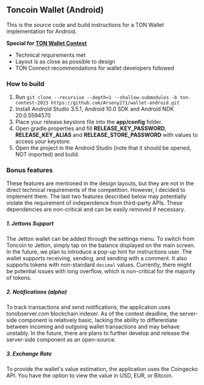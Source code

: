 ## Toncoin Wallet (Android)

This is the source code and build instructions for a TON Wallet implementation for Android.

**Special for [TON Wallet Contest](https://t.me/toncontests/111 "TON Wallet Contest")**
- Technical requirements met
- Layout is as close as possible to design
- TON Connect recommendations for wallet developers followed

### How to build

1. Run `git clone --recursive --depth=1 --shallow-submodules -b ton-contest-2023 https://github.com/Arseny271/wallet-android.git`
2. Install Android Studio 3.5.1, Android 10.0 SDK and Android NDK 20.0.5594570 
3. Place your release.keystore file into the **app/config** folder.
4. Open gradle.properties and fill **RELEASE_KEY_PASSWORD**, **RELEASE_KEY_ALIAS** and **RELEASE_STORE_PASSWORD** with values to access your keystore.
5. Open the project in the Android Studio (note that it should be opened, NOT imported) and build.

### Bonus features

These features are mentioned in the design layouts, but they are not in the direct technical requirements of the competition. However, I decided to implement them. The last two features described below may potentially violate the requirement of independence from third-party APIs. These dependencies are non-critical and can be easily removed if necessary.

##### 1. Jettons Support
The Jetton wallet can be added through the settings menu. To switch from Toncoin to Jetton, simply tap on the balance displayed on the main screen. In the future, we plan to introduce a pop-up hint for  instructions user. The wallet supports receiving, sending, and sending with a comment. It also supports tokens with non-standard `decimal` values. Currently, there might be potential issues with long overflow, which is non-critical for the majority of tokens.

##### 2. Notifications (alpha)
To track transactions and send notifications, the application uses tonobserver.com blockchain indexer. As of the contest deadline, the server-side component is relatively basic, lacking the ability to differentiate between incoming and outgoing wallet transactions and may behave unstably. In the future, there are plans to further develop and release the server-side component as an open-source.

##### 3. Exchange Rate
To provide the wallet's value estimation, the application uses the Coingecko API. You have the option to view the value in USD, EUR, or Bitcoin.
